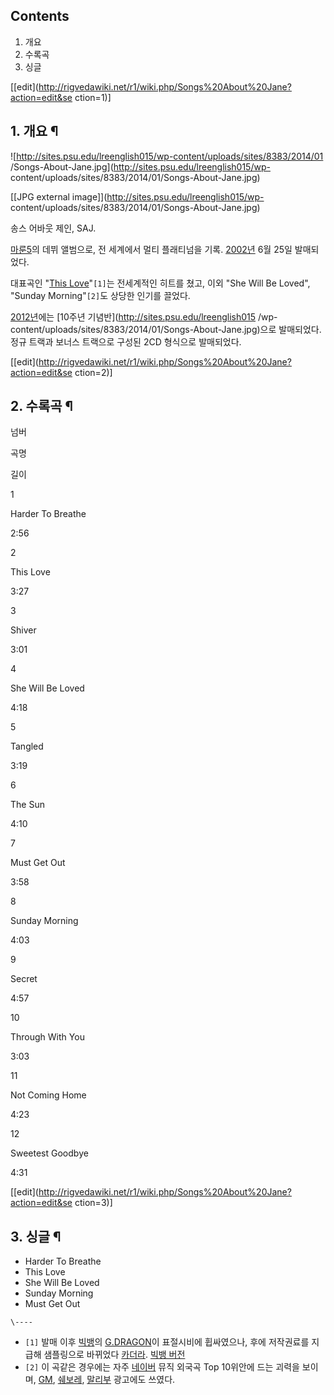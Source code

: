 ## Contents

    

1. 개요 
2. 수록곡 
3. 싱글 

[[edit](http://rigvedawiki.net/r1/wiki.php/Songs%20About%20Jane?action=edit&se
ction=1)]

## 1. 개요 ¶

  

![http://sites.psu.edu/lreenglish015/wp-content/uploads/sites/8383/2014/01
/Songs-About-Jane.jpg](http://sites.psu.edu/lreenglish015/wp-
content/uploads/sites/8383/2014/01/Songs-About-Jane.jpg)

[[JPG external image]](http://sites.psu.edu/lreenglish015/wp-
content/uploads/sites/8383/2014/01/Songs-About-Jane.jpg)

  
송스 어바웃 제인, SAJ.

  

[마룬5](%EB%A7%88%EB%A3%AC5.md)의 데뷔 앨범으로, 전 세계에서 멀티 플래티넘을 기록.
[2002년](2002%EB%85%84.md) 6월 25일 발매되었다.

  

대표곡인 "[This Love](http://www.youtube.com/watch?v=XPpTgCho5ZA)"`[1]`는 전세계적인 히트를
쳤고, 이외 "She Will Be Loved", "Sunday Morning"`[2]`도 상당한 인기를 끌었다.

  

[2012년](2012%EB%85%84.md)에는 [10주년 기념반](http://sites.psu.edu/lreenglish015
/wp-content/uploads/sites/8383/2014/01/Songs-About-Jane.jpg)으로 발매되었다. 정규 트랙과
보너스 트랙으로 구성된 2CD 형식으로 발매되었다.

  
  

[[edit](http://rigvedawiki.net/r1/wiki.php/Songs%20About%20Jane?action=edit&se
ction=2)]

## 2. 수록곡 ¶

  

넘버

곡명

길이

1

Harder To Breathe

2:56

2

This Love

3:27

3

Shiver

3:01

4

She Will Be Loved

4:18

5

Tangled

3:19

6

The Sun

4:10

7

Must Get Out

3:58

8

Sunday Morning

4:03

9

Secret

4:57

10

Through With You

3:03

11

Not Coming Home

4:23

12

Sweetest Goodbye

4:31

[[edit](http://rigvedawiki.net/r1/wiki.php/Songs%20About%20Jane?action=edit&se
ction=3)]

## 3. 싱글 ¶

* Harder To Breathe  
* This Love  
* She Will Be Loved  
* Sunday Morning  
* Must Get Out

`\----`

  * `[1]` 발매 이후 [빅뱅](%EB%B9%85%EB%B1%85.md)의 [G.DRAGON](G.DRAGON.md)이 표절시비에 휩싸였으나, 후에 저작권료를 지급해 샘플링으로 바뀌었다 [카더라](%EC%B9%B4%EB%8D%94%EB%9D%BC.md). [빅뱅 버전](http://www.youtube.com/watch?v=6d_cUb6wRxU)
  * `[2]` 이 곡같은 경우에는 자주 [네이버](%EB%84%A4%EC%9D%B4%EB%B2%84.md) 뮤직 외국곡 Top 10위안에 드는 괴력을 보이며, [GM](GM.md), [쉐보레](%EC%89%90%EB%B3%B4%EB%A0%88.md), [말리부](%EB%A7%90%EB%A6%AC%EB%B6%80.md) 광고에도 쓰였다.

